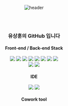<div align="center">
  
![header](https://capsule-render.vercel.app/api?type=cylinder&color=50bcdf&height=130&style=flat-square&section=header&text=ysh038&fontColor=ffffff&fontSize=30&animation=fadeIn&fontAlignY=55)

</br>
</br>

### 유상훈의 GitHub 입니다

#### Front-end / Back-end Stack

<img src="https://img.shields.io/badge/html5-red?style=flat&logo=html5&logoColor=white">
<img src="https://img.shields.io/badge/CSS3-blue?style=flat&logo=css3&logoColor=white">
<img src="https://img.shields.io/badge/javaScript-yellow?style=flat&logo=javascript&logoColor=white">  
<img src="https://img.shields.io/badge/Node.js-Green?style=flat&logo=node.js&logoColor=white">
<img src="https://img.shields.io/badge/react-skyblue?style=flat&logo=react&logoColor=white"> 
<img src="https://img.shields.io/badge/aws-white?style=flat&logo=Amazon aws&logoColor=black">
<img src="https://img.shields.io/badge/netlify-red?style=flat&logo=netlify&logoColor=white">
<img src="https://img.shields.io/badge/MongoDB-green?style=flat&logo=mongodb&logoColor=white">
</br>
<img src="https://img.shields.io/badge/Java-007396?style=flat&logo=java&logoColor=white"/>
<img src="https://img.shields.io/badge/SpringBoot-green?style=flat&logo=springboot&logoColor=white">

#### IDE
<img src="https://img.shields.io/badge/VisualStudio-5C2D91?style=flat&logo=VisualStudio&logoColor=white"/>
<img src="https://img.shields.io/badge/VisualStudioCode-007ACC?style=flat&logo=VSC&logoColor=white"/>

#### Cowork tool

</div>
